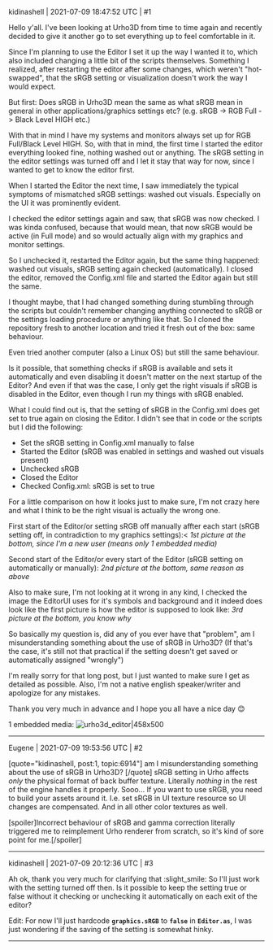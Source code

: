kidinashell | 2021-07-09 18:47:52 UTC | #1

Hello y'all. I've been looking at Urho3D from time to time again and recently decided to give it another go to set everything up to feel comfortable in it.

Since I'm planning to use the Editor I set it up the way I wanted it to, which also included changing a little bit of the scripts themselves. Something I realized, after restarting the editor after some changes, which weren't "hot-swapped", that the sRGB setting or visualization doesn't work the way I would expect.

But first: Does sRGB in Urho3D mean the same as what sRGB mean in general in other applications/graphics settings etc? (e.g. sRGB -> RGB Full -> Black Level HIGH etc.)

With that in mind I have my systems and monitors always set up for RGB Full/Black Level HIGH.
So, with that in mind, the first time I started the editor everything looked fine, nothing washed out or anything. The sRGB setting in the editor settings was turned off and I let it stay that way for now, since I wanted to get to know the editor first.

When I started the Editor the next time, I saw immediately the typical symptoms of mismatched sRGB settings: washed out visuals. Especially on the UI it was prominently evident.

I checked the editor settings again and saw, that sRGB was now checked. I was kinda confused, because that would mean, that now sRGB would be active (in Full mode) and so would actually align with my graphics and monitor settings.

So I unchecked it, restarted the Editor again, but the same thing happened: washed out visuals, sRGB setting again checked (automatically).
I closed the editor, removed the Config.xml file and started the Editor again but still the same.

I thought maybe, that I had changed something during stumbling through the scripts but couldn't remember changing anything connected to sRGB or the settings loading procedure or anything like that. So I cloned the repository fresh to another location and tried it fresh out of the box: same behaviour.

Even tried another computer (also a Linux OS) but still the same behaviour.

Is it possible, that something checks if sRGB is available and sets it automatically and even disabling it doesn't matter on the next startup of the Editor?
And even if that was the case, I only get the right visuals if sRGB is disabled in the Editor, even though I run my things with sRGB enabled.

What I could find out is, that the setting of sRGB in the Config.xml does get set to true again on closing the Editor. I didn't see that in code or the scripts but I did the following:

* Set the sRGB setting in Config.xml manually to false
* Started the Editor (sRGB was enabled in settings and washed out visuals present)
* Unchecked sRGB
* Closed the Editor
* Checked Config.xml: sRGB is set to true

For a little comparison on how it looks just to make sure, I'm not crazy here and what I think to be the right visual is actually the wrong one.

First start of the Editor/or setting sRGB off manually affter each start (sRGB setting off, in contradiction to my graphics settings):<
_1st picture at the bottom, since I'm a new user (means only 1 embedded media)_

Second start of the Editor/or every start of the Editor (sRGB setting on automatically or manually):
_2nd picture at the bottom, same reason as above_

Also to make sure, I'm not looking at it wrong in any kind, I checked the image the EditorUI uses for it's symbols and background and it indeed does look like the first picture is how the editor is supposed to look like:
_3rd picture at the bottom, you know why_

So basically my question is, did any of you ever have that "problem", am I misunderstanding something about the use of sRGB in Urho3D? (If that's the case, it's still not that practical if the setting doesn't get saved or automatically assigned "wrongly")

I'm really sorry for that long post, but I just wanted to make sure I get as detailed as possible. Also, I'm not a native english speaker/writer and apologize for any mistakes.

Thank you very much in advance and I hope you all have a nice day :blush:

1 embedded media:
![urho3d_editor|458x500](upload://59b1TX1bV3B17Zu32Lna3lgI4iY.png)

-------------------------

Eugene | 2021-07-09 19:53:56 UTC | #2

[quote="kidinashell, post:1, topic:6914"]
am I misunderstanding something about the use of sRGB in Urho3D?
[/quote]
sRGB setting in Urho affects _only_ the physical format of back buffer texture.
Literally *nothing* in the rest of the engine handles it properly. Sooo... If you want to use sRGB, you need to build your assets around it. I.e. set sRGB in UI texture resource so UI changes are compensated. And in all other color textures as well.

[spoiler]Incorrect behaviour of sRGB and gamma correction literally triggered me to reimplement Urho renderer from scratch, so it's kind of sore point for me.[/spoiler]

-------------------------

kidinashell | 2021-07-09 20:12:36 UTC | #3

Ah ok, thank you very much for clarifying that :slight_smile: 
So I'll just work with the setting turned off then. Is it possible to keep the setting true or false without it checking or unchecking it automatically on each exit of the editor?

Edit: For now I'll just hardcode **`graphics.sRGB`** to **`false`** in **`Editor.as`**, I was just wondering if the saving of the setting is somewhat hinky.

-------------------------

